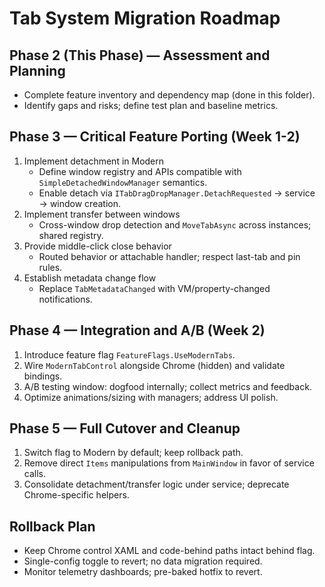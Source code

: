 # Tab System Migration Roadmap

## Phase 2 (This Phase) — Assessment and Planning
- Complete feature inventory and dependency map (done in this folder).
- Identify gaps and risks; define test plan and baseline metrics.

## Phase 3 — Critical Feature Porting (Week 1-2)
1. Implement detachment in Modern
   - Define window registry and APIs compatible with `SimpleDetachedWindowManager` semantics.
   - Enable detach via `ITabDragDropManager.DetachRequested` → service → window creation.
2. Implement transfer between windows
   - Cross-window drop detection and `MoveTabAsync` across instances; shared registry.
3. Provide middle-click close behavior
   - Routed behavior or attachable handler; respect last-tab and pin rules.
4. Establish metadata change flow
   - Replace `TabMetadataChanged` with VM/property-changed notifications.

## Phase 4 — Integration and A/B (Week 2)
1. Introduce feature flag `FeatureFlags.UseModernTabs`.
2. Wire `ModernTabControl` alongside Chrome (hidden) and validate bindings.
3. A/B testing window: dogfood internally; collect metrics and feedback.
4. Optimize animations/sizing with managers; address UI polish.

## Phase 5 — Full Cutover and Cleanup
1. Switch flag to Modern by default; keep rollback path.
2. Remove direct `Items` manipulations from `MainWindow` in favor of service calls.
3. Consolidate detachment/transfer logic under service; deprecate Chrome-specific helpers.

## Rollback Plan
- Keep Chrome control XAML and code-behind paths intact behind flag.
- Single-config toggle to revert; no data migration required.
- Monitor telemetry dashboards; pre-baked hotfix to revert.
